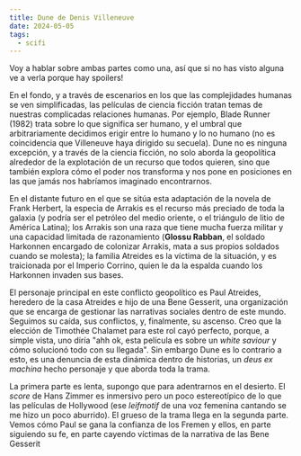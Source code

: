 ```yaml
---
title: Dune de Denis Villeneuve
date: 2024-05-05
tags:
  - scifi
---
```

Voy a hablar sobre ambas partes como una, así que si no has visto alguna ve a verla porque hay spoilers!

En el fondo, y a través de escenarios en los que las complejidades humanas se ven simplificadas, las películas de ciencia ficción tratan temas de nuestras complicadas relaciones humanas. Por ejemplo, Blade Runner (1982) trata sobre lo que significa ser humano, y el umbral que arbitrariamente decidimos erigir entre lo humano y lo no humano (no es coincidencia que Villeneuve haya dirigido su secuela). Dune no es ninguna excepción, y a través de la ciencia ficción, no solo aborda la geopolítica alrededor de la explotación de un recurso que todos quieren, sino que también explora cómo el poder nos transforma y nos pone en posiciones en las que jamás nos habríamos imaginado encontrarnos.

En el distante futuro en el que se sitúa esta adaptación de la novela de Frank Herbert, la especia de Arrakis es el recurso más preciado de toda la galaxia (y podría ser el petróleo del medio oriente, o el triángulo de litio de América Latina); los Arrakis son una raza que tiene mucha fuerza militar y una capacidad limitada de razonamiento (**Glossu Rabban**, el soldado Harkonnen encargado de colonizar Arrakis, mata a sus propios soldados cuando se molesta); la familia Atreides es la víctima de la situación, y es traicionada por el Imperio Corrino, quien le da la espalda cuando los Harkonnen invaden sus bases.

El personaje principal en este conflicto geopolítico es Paul Atreides, heredero de la casa Atreides e hijo de una Bene Gesserit, una organización que se encarga de gestionar las narrativas sociales dentro de este mundo. Seguimos su caída, sus conflictos, y, finalmente, su ascenso. Creo que la elección de Timothée Chalamet para este rol cayó perfecto, porque, a simple vista, uno diría "ahh ok, esta película es sobre un *white saviour* y cómo solucionó todo con su llegada". Sin embargo Dune es lo contrario a esto, es una denuncia de esta dinámica dentro de historias, un *deus ex machina* hecho personaje y que aborda toda la trama.

La primera parte es lenta, supongo que para adentrarnos en el desierto. El *score* de Hans Zimmer es inmersivo pero un poco estereotípico de lo que las películas de Hollywood (ese *leifmotif* de una voz femenina cantando se me hizo un poco aburrido). El grueso de la trama llega en la segunda parte. Vemos cómo Paul se gana la confianza de los Fremen y ellos, en parte siguiendo su fe, en parte cayendo víctimas de la narrativa de las Bene Gesserit
